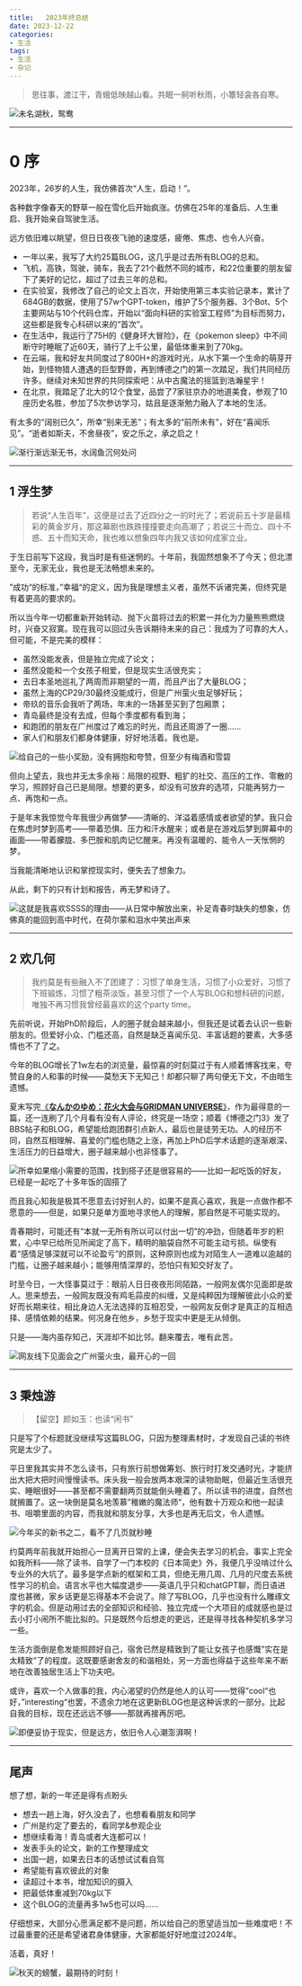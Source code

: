 ```yaml
---
title:   2023年终总结
date: 2023-12-22
categories:
- 生活
tags:
- 生活
- 杂记
---
```



> 思往事，渡江干，青蛾低映越山看。共眠一舸听秋雨，小簟轻衾各自寒。
> 

![未名湖秋，鸳鸯](https://raw.githubusercontent.com/DF-Master/yidapicbed/main/2023/202312/202312SUMMARY/202312SUMMARY00.jpg)


<!--more-->

---

# 0 序

2023年，26岁的人生，我仿佛首次“人生，启动！”。

各种数字像春天的野草一般在雪化后开始疯涨。仿佛在25年的准备后、人生重启、我开始亲自驾驶生活。

远方依旧难以眺望，但日日夜夜飞驰的速度感，疲倦、焦虑、也令人兴奋。

- 一年以来，我写了大约25篇BLOG，这几乎是过去所有BLOG的总和。
- 飞机，高铁，驾驶，骑车，我去了21个截然不同的城市，和22位重要的朋友留下了美好的记忆，超过了过去三年的总和。
- 在实验室，我修改了自己的论文上百次，开始使用第三本实验记录本，累计了684GB的数据，使用了57w个GPT-token，维护了5个服务器、3个Bot、5个主要网站与10个代码仓库，开始以“面向科研的实验室工程师”为目标而努力，这些都是我专心科研以来的“首次”。
- 在生活中，我运行了75H的《健身环大冒险》，在《pokemon sleep》中不间断守时睡眠了近60天，骑行了上千公里，最低体重来到了70kg。
- 在云端，我和好友共同度过了800H+的游戏时光，从水下第一个生命的萌芽开始，到怪物猎人遭遇的巨型野兽，再到博德之门的第一次踏足，我们共同经历许多。继续对未知世界的共同探索吧：从中古魔法的摇篮到浩瀚星宇！
- 在北京，我踏足了北大的12个食堂，品尝了7家驻京办的地道美食，参观了10座历史名胜，参加了5次参访学习，姑且是逐渐勉力融入了本地的生活。

有太多的“阔别已久”，所幸“别来无恙”；有太多的“前所未有”，好在“喜闻乐见”。“逝者如斯夫，不舍昼夜”，安之乐之，承之启之！

![渐行渐远渐无书，水阔鱼沉何处问](https://raw.githubusercontent.com/DF-Master/yidapicbed/main/2023/202312/202312SUMMARY//202312SUMMARY01.jpg)

---

## 1 浮生梦

> 若说“人生百年”，这便是过去了近四分之一的时光了；若说前五十岁是最精彩的黄金岁月，那这幕剧也跌跌撞撞要走向高潮了；若说三十而立、四十不惑、五十而知天命，我也难以想象四年内我又该如何成家立业。
> 

于生日前写下这段，我当时是有些迷惘的。十年前，我固然想象不了今天；但北漂至今，无家无业，我也是无法畅想未来的。

”成功“的标准，”幸福“的定义，因为我是理想主义者，虽然不诉诸完美，但终究是有着更高的要求的。

所以当今年一切都重新开始转动、抛下火苗将过去的积累一并化为力量熊熊燃烧时，兴奋又寂寞。现在我可以回过头告诉期待未来的自己：我成为了可靠的大人，但可能，不是完美的模样：

- 虽然没能发表，但是独立完成了论文；
- 虽然没能和一个女孩子相爱，但是现实生活很充实；
- 去日本圣地巡礼了两周而非期望的一周，而且产出了大量BLOG；
- 虽然上海的CP29/30最终没能成行，但是广州萤火虫足够好玩；
- 帝玖的音乐会我听了两场，年末的一场甚至买到了包厢票；
- 青岛最终是没有去成，但每个季度都有看到海；
- 和跑团的朋友在广州度过了难忘的时光，而且还周游了一圈……
- 家人们和朋友们都身体健康，好好地活着。我也是。

![给自己的一些小奖励，没有拥抱和夸赞，但至少有梅酒和雪碧](https://raw.githubusercontent.com/DF-Master/yidapicbed/main/2023/202312/202312SUMMARY//202312SUMMARY02.jpg)

但向上望去，我也并无太多余裕：局限的视野、粗犷的社交、高压的工作、零散的学习，照顾好自己已是局限。想要的更多，却没有可放弃的选项，只能再努力一点、再饱和一点。

于是年末我惊觉今年我很少再做梦——清晰的、洋溢着感情或者欲望的梦。我只会在焦虑时梦到高考——带着恐惧、压力和汗水醒来；或者是在游戏后梦到屏幕中的画面——带着朦胧、多巴胺和肌肉记忆醒来。再没有温暖的、能令人一天怅惘的梦。

当我能清晰地认识和掌控现实时，便失去了想象力。

从此，剩下的只有计划和报告，再无梦和诗了。

![这就是我喜欢SSSS的理由——从日常中解放出来，补足青春时缺失的想象，仿佛真的能回到高中时代，在荷尔蒙和泪水中笑出声来](https://raw.githubusercontent.com/DF-Master/yidapicbed/main/2023/202312/202312SUMMARY//202312SUMMARY03.jpg)

---

## 2 欢几何

> 我约莫是有些融入不了团建了：习惯了单身生活，习惯了小众爱好，习惯了下班锻炼，习惯了粗茶淡饭，甚至习惯了一个人写BLOG和想科研的问题，唯独不再习惯我曾经最喜欢的这个party time。
> 

先前听说，开始PhD阶段后，人的圈子就会越来越小，但我还是试着去认识一些新朋友的。但爱好小众、门槛还高，自然是缺乏喜闻乐见、丰富话题的要素，大多感情也不了了之。

今年的BLOG增长了1w左右的浏览量，最惊喜的时刻莫过于有人顺着博客找来，夸赞自身的人和事的时候——莫愁天下无知己！却都只聊了两句便无下文，不由暗生遗憾。

夏末写完[《**なんかのゆめ：花火大会与GRIDMAN UNIVERSE**》](http://jiangyida.top/2023/08/14/202307JPSSSS/)，作为最得意的一篇，还一连刷了几个月看有没有人评论，终究是一场空；顺着《博德之门3》发了BBS帖子和BLOG，希望能给跑团群引点新人，最后也是徒劳无功。人的经历不同，自然互相理解、喜爱的门槛也随之上涨，再加上PhD后学术话题的逐渐艰深、生活压力的日益增大，圈子越来越小也非怪事了。

![所幸如果缩小需要的范围，找到搭子还是很容易的——比如一起吃饭的好友，已经是一起吃了十多年饭的固搭了](https://raw.githubusercontent.com/DF-Master/yidapicbed/main/2023/202312/202312SUMMARY//202312SUMMARY04.jpg)

而且我心知我是极其不愿意去讨好别人的，如果不是真心喜欢，我是一点做作都不愿意的——但是，如果只是单方面地寻求他人的理解，那自然是不可能实现的。

青春期时，可能还有“本就一无所有所以可以付出一切”的冲劲，但随着年岁的积累，心中早已给所见所闻定了高下，精明的脑袋自然不可能主动亏损。纵使有着“感情足够深就可以不论盈亏”的原则，这种原则也成为对陌生人一道难以逾越的门槛，让圈子越来越小；能够用情深厚的，恐怕只有知交好友了。

时至今日，一大怪事莫过于：眼前人日日夜夜形同陌路，一般网友偶尔见面即是故人。思来想去，一般网友既没有鸡毛蒜皮的纠缠，又是纯粹因为理解彼此小众的爱好而长期来往，相比身边人无法选择的互相忍受，一般网友反倒才是真正的互相选择、感情依赖的结果。何况身在他乡，乡愁于现实中更是无从倾倒。

只是——海内虽存知己，天涯却不如比邻。翻来覆去，唯有此苦。

![网友线下见面会之广州萤火虫，最开心的一回](https://raw.githubusercontent.com/DF-Master/yidapicbed/main/2023/202312/202312SUMMARY//202312SUMMARY05.jpg)

---

## 3 秉烛游

> 【留空】颜如玉：也读“闲书”
> 

只是写了个标题就没继续写这篇BLOG，只因为整理素材时，才发现自己读的书终究是太少了。

平日里我其实并不怎么读书，只有旅行前想做筹划、旅行时打发交通时光，才能挤出大把大把时间慢慢读书。床头我一般会放两本艰深的读物助眠，但最近生活很充实、睡眠很好——甚至都不需要翻两页就能倒头睡着了。所以读书的进度，自然也就搁置了。这一块倒是莫名地羡慕”稚嫩的魔法师“，他有数十万观众和他一起读书、咀嚼里面的内容，而我就和朋友分享，大多也是再无后文，令人遗憾。

![今年买的新书之二，看不了几页就秒睡](https://raw.githubusercontent.com/DF-Master/yidapicbed/main/2023/202312/202312SUMMARY//202312SUMMARY06.jpg)

约莫两年前我就开始担心一旦离开日常的上课，便会失去学习的机会。事实上完全如我所料——除了读书、自学了一门本校的《日本简史》外，我便几乎没啃过什么专业外的大坑了。最多是学点新的框架和工具，但绝无用几周、几月的尺度去系统性学习的机会。语言水平也大幅度退步——英语几乎只和chatGPT聊，而日语进度也甚微，家乡话更是忘得基本不会说了。除了写BLOG，几乎也没有什么雕琢文字的机会。但是动用过去的全部知识和经验、独立完成一个大项目的成就感也是过去小打小闹所不能比拟的。只是既然今后想走的更远，还是得寻找各种契机多学习一些。

生活方面倒是愈发能照顾好自己，宿舍已然是精致到了能让女孩子也感慨”实在是太精致“了的程度。这既要感谢舍友的和谐相处，另一方面也得益于这些年来不断地在改善独居生活上下功夫吧。

或许，喜欢一个人做事的我，内心渴望的仍然是他人的认可——觉得”cool“也好，”interesting“也罢，不遗余力地在这更新BLOG也是这种诉求的一部分。比起自我的目标，现在还远远不够——那就再接再厉吧。

![即便妥协于现实，但是远方，依旧令人心潮澎湃啊！](https://raw.githubusercontent.com/DF-Master/yidapicbed/main/2023/202312/202312SUMMARY//202312SUMMARY07.jpg)

---

## 尾声

想了想，新的一年还是得有点盼头

- 想去一趟上海，好久没去了，也想看看朋友和同学
- 广州是约定了要去的，看同学&参观企业
- 想继续看海！青岛或者大连都可以！
- 发表手头的论文，新的工作整理成文
- 出国一趟，如果去日本的话想试试看自驾
- 希望能有喜欢彼此的对象
- 读超过十本书，增加知识的摄入
- 把最低体重减到70kg以下
- 这个BLOG的流量再多1w5也可以吗……

仔细想来，大部分心愿满足都不是问题，所以给自己的愿望适当加一些难度吧！不过最重要的还是希望诸君身体健康，大家都能好好地度过2024年。

活着，真好！

![秋天的螃蟹，最期待的时刻！](https://raw.githubusercontent.com/DF-Master/yidapicbed/main/2023/202312/202312SUMMARY//202312SUMMARY08.jpg)